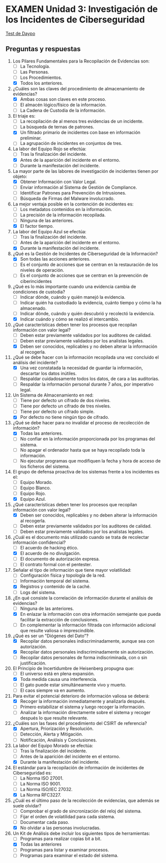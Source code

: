 # EXAMEN Unidad 3: Investigación de los Incidentes de Ciberseguridad

[Test de Daypo](https://daypo.com/ic-03.html)

## Preguntas y respuestas

1. Los Pilares Fundamentales para la Recopilación de Evidencias son:
	- [ ] La Tecnología.
	- [ ] Las Personas.
	- [ ] Los Procedimientos.
	- [x] Todos los anteriores.

2. ¿Cuáles son las claves del procedimiento de almacenamiento de evidencias?
	- [x] Ambas cosas son claves en este proceso.
	- [ ] El almacén lógico/físico de la información.
	- [ ] La Cadena de Custodia de la información.

3. El triaje es:
	- [ ] La recopilación de al menos tres evidencias de un incidente.
	- [ ] La búsqueda de ternas de patrones.
	- [x] Un filtrado primario de incidentes con base en información preliminar.
	- [ ] La agrupación de incidentes en conjuntos de tres.

4. La labor del Equipo Rojo se efectúa:
	- [ ] Tras la finalización del incidente.
	- [x] Antes de la aparición del incidente en el entorno.
	- [ ] Durante la manifestación del incidente.

5. La mayor parte de las labores de investigación de incidentes tienen por objeto:
	- [x] Obtener Información con Valor Legal.
	- [ ] Enviar información al Sistema de Gestión de Compliance.
	- [ ] Identificar Patrones para Prevención de Intrusiones.
	- [ ] Búsqueda de Firmas del Malware involucrado.

6. La mejor ventaja posible en la contención de incidentes es:
	- [ ] Los metadatos contenidos en la información.
	- [ ] La precisión de la información recopilada.
	- [ ] Ninguna de las anteriores.
	- [x] El factor tiempo.

7. La labor del Equipo Azul se efectúa:
	- [ ] Tras la finalización del incidente.
	- [ ] Antes de la aparición del incidente en el entorno.
	- [x] Durante la manifestación del incidente.

8. ¿Qué es la Gestión de Incidentes de Ciberseguridad de la Información?
	- [x] Son todas las acciones anteriores.
	- [ ] Es el conjunto de acciones que se centran en la restauración de los niveles de operación.
	- [ ] Es el conjunto de acciones que se centran en la prevención de ciberincidentes

9. ¿Qué es lo más importante cuando una evidencia cambia de condiciones de custodia?
	- [ ] Indicar dónde, cuándo y quién manejó la evidencia.
	- [ ] Indicar quién ha custodiado la evidencia, cuánto tiempo y cómo la ha almacenado.
	- [ ] Indicar dónde, cuándo y quién descubrió y recolectó la evidencia.
	- [x] Indicar cuándo y cómo se realizó el intercambio.

10. ¿Qué características deben tener los procesos que recopilan información con valor legal?
	- [ ] Deben estar previamente validados por los auditores de calidad.
	- [ ] Deben estar previamente validados por los analistas legales.
	- [x] Deben ser conocidos, replicables y no deben alterar la información al recogerla.

11. ¿Qué se debe hacer con la información recopilada una vez concluido el análisis del incidente?
	- [x] Una vez constatada la necesidad de guardar la información, descartar los datos inútiles.
	- [ ] Respaldar cuidadosamente todos los datos, de cara a las auditorías.
	- [ ] Respaldar la información personal durante 7 años, por imperativo legal.

12. Un Sistema de Almacenamiento en red:
	- [ ] Tiene por defecto un cifrado de dos niveles.
	- [ ] Tiene por defecto un cifrado de tres niveles.
	- [ ] Tiene por defecto un cifrado simple.
	- [x] Por defecto no tiene ningún tipo de cifrado.

13. ¿Qué se debe hacer para no invalidar el proceso de recolección de información?
	- [x] Todas las anteriores.
	- [ ] No confiar en la información proporcionada por los programas del sistema.
	- [ ] No apagar el ordenador hasta que se haya recopilado toda la información.
	- [ ] No ejecutar programas que modifiquen la fecha y hora de acceso de los ficheros del sistema.

14. El grupo de defensa proactiva de los sistemas frente a los incidentes es el:
	- [ ] Equipo Morado.
	- [ ] Equipo Blanco.
	- [ ] Equipo Rojo.
	- [x] Equipo Azul.

15. ¿Qué características deben tener los procesos que recopilan información con valor legal?
	- [x] Deben ser conocidos, replicables y no deben alterar la información al recogerla.
	- [ ] Deben estar previamente validados por los auditores de calidad.
	- [ ] Deben estar previamente validados por los analistas legales.

16. ¿Cuál es el documento más utilizado cuando se trata de recolectar información confidencial?
	- [ ] El acuerdo de hacking ético.
	- [x] El acuerdo de no divulgación.
	- [ ] El documento de autorización expresa.
	- [ ] El contrato formal con el pentester.

17. Señalar el tipo de información que tiene mayor volatilidad:
	- [ ] Configuración física y topología de la red.
	- [ ] Información temporal del sistema.
	- [x] Registros y contenido de la caché.
	- [ ] Logs del sistema.

18. ¿En qué consiste la correlación de información durante el análisis de evidencias?
	- [ ] Ninguna de las anteriores.
	- [x] En enlazar la información con otra información semejante que pueda facilitar la extracción de conclusiones.
	- [ ] En complementar la información filtrada con información adicional que resulte valiosa o imprescindible.

19. ¿Qué es ser un "Diógenes del Dato"?
	- [x] Recopilar datos personales indiscriminadamente, aunque sea con autorización.
	- [x] Recopilar datos personales indiscriminadamente sin autorización.
	- [ ] Recopilar datos personales de forma indiscriminada, con o sin justificación.

20. El Principio de Incertidumbre de Heisenberg propugna que:
	- [ ] El universo está en plena expansión.
	- [x] Toda medida causa una interferencia.
	- [ ] El gato puede estar simultáneamente vivo y muerto.
	- [ ] El caos siempre va en aumento.

21. Para evitar el potencial deterioro de información valiosa se deberá:
	- [x] Recoger la información inmediatamente y analizarla después.
	- [ ] Primero estabilizar el sistema y luego recoger la información.
	- [ ] Analizar la información directamente sobre el sistema y recoger después lo que resulte relevante.

22. ¿Cuáles son las fases del procedimiento del CSIRT de referencia?
	- [x] Apertura, Priorización y Resolución.
	- [ ] Detección, Alerta y Mitigación.
	- [ ] Notificación, Análisis y Conclusiones.

23. La labor del Equipo Morado se efectúa:
	- [ ] Tras la finalización del incidente.
	- [ ] Antes de la aparición del incidente en el entorno.
	- [x] Durante la manifestación del incidente.

24. El estándar para la recopilación de información de incidentes de Ciberseguridad es:
	- [ ] La Norma ISO 27001.
	- [ ] La Norma ISO 9001.
	- [ ] La Norma ISO/IEC 27032.
	- [x] La Norma RFC3227.

25. ¿Cuál es el último paso de la recolección de evidencias, que además se suele olvidar?
	- [ ] Comprobar el grado de sincronización del reloj del sistema.
	- [ ] Fijar el orden de volatilidad para cada sistema.
	- [ ] Documentar cada paso.
	- [x] No olvidar a las personas involucradas.

26. Un Kit de Análisis debe incluir los siguientes tipos de herramientas:
	- [ ] Programas para realizar copias bit a bit.
	- [x] Todas las anteriores
	- [ ] Programas para listar y examinar procesos.
	- [ ] Programas para examinar el estado del sistema.
